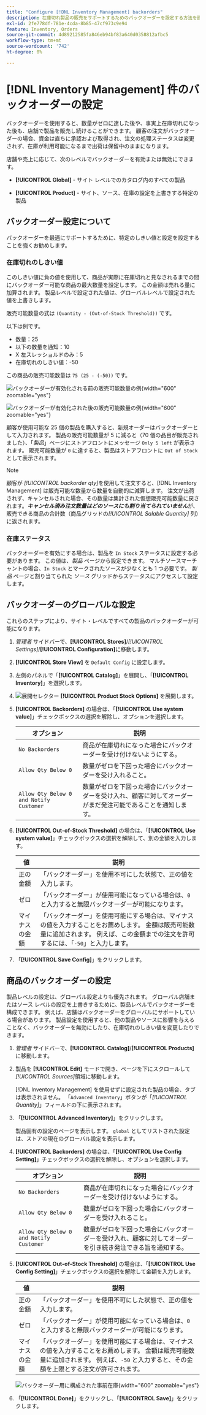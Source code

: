 ```yaml
---
title: "Configure [!DNL Inventory Management] backorders"
description: 在庫切れ製品の販売をサポートするためのバックオーダーを設定する方法を説明します。
exl-id: 2fe778df-781e-4cda-8b85-47cf973c9e94
feature: Inventory, Orders
source-git-commit: 4d89212585fa846eb94bf83a640d0358812afbc5
workflow-type: tm+mt
source-wordcount: '742'
ht-degree: 0%

---
```


# [!DNL Inventory Management] 件のバックオーダーの設定

バックオーダーを使用すると、数量がゼロに達した後や、事実上在庫切れになった後も、店舗で製品を販売し続けることができます。 顧客の注文がバックオーダーの場合、資金は直ちに承認および取得され、注文の処理ステータスは変更されず、在庫が利用可能になるまで出荷は保留中のままになります。

店舗や売上に応じて、次のレベルでバックオーダーを有効または無効にできます。

- **[!UICONTROL Global]** - サイト レベルでのカタログ内のすべての製品

- **[!UICONTROL Product]** - サイト、ソース、在庫の設定を上書きする特定の製品

## バックオーダー設定について

バックオーダーを最適にサポートするために、特定のしきい値と設定を設定することを強くお勧めします。

### 在庫切れのしきい値

このしきい値に負の値を使用して、商品が実際に在庫切れと見なされるまでの間にバックオーダー可能な商品の最大数量を設定します。 この金額は売れる量に加算されます。 製品レベルで設定された値は、グローバルレベルで設定された値を上書きします。

販売可能数量の式は `(Quantity - (Out-of-Stock Threshold))` です。

以下は例です。

- 数量：25
- 以下の数量を通知：10
- X 左スレッショルドのみ：5
- 在庫切れのしきい値：-50

この商品の販売可能数量は `75 (25 - (-50))` です。

![ バックオーダーが有効化される前の販売可能数量の例 ](assets/inventory-backorders-before.png){width="600" zoomable="yes"}

![ バックオーダーが有効化された後の販売可能数量の例 ](assets/inventory-backorders-after.png){width="600" zoomable="yes"}

顧客が使用可能な 25 個の製品を購入すると、新規オーダーはバックオーダーとして入力されます。 製品の販売可能数量が 5 に減ると（70 個の品目が販売されました）、「_製品_」ページにストアフロントにメッセージ `Only 5 left` が表示されます。 販売可能数量が `0` に達すると、製品はストアフロントに `Out of Stock` として表示されます。

>[!NOTE]
>
>顧客が _[!UICONTROL backorder qty]_&#x200B;を使用して注文すると、[!DNL Inventory Management] は販売可能な数量から数量を自動的に減算します。 注文が出荷されず、キャンセルされた場合、その数量は集計された仮想販売可能数量に戻されます。**_キャンセル済み注文数量はどのソースにも割り当てられていません_**&#x200B;が、販売できる商品の合計数（商品グリッドの&#x200B;_[!UICONTROL Salable Quantity]_ 列）に返されます。

<!--### Notify for Quantity Below JIRA MDVA-8099 MDVA-33783

The _Notify for Quantity Below_ configuration option is configurable at the global, source, and product levels. When it is enabled, the system sends an email notification when the product quantity reaches a level at or below the configured value. For this example, a notification is triggered when the product has a quantity of 10 or less. When backorders are enabled, _Notify for Quantity Below_ is determined by the Salable Quantity (`Salable Quantity = Quantity - (Out-of-Stock Threshold)`). -->

### 在庫ステータス

バックオーダーを有効にする場合は、製品を `In Stock` ステータスに設定する必要があります。 この値は、_製品_ ページから設定できます。 マルチソースマーチャントの場合、`In Stock` とマークされたソースが少なくとも 1 つ必要です。 _製品_ ページと割り当てられた _ソース_ グリッドからステータスにアクセスして設定します。

## バックオーダーのグローバルな設定

これらのステップにより、サイト・レベルですべての製品のバックオーダーが可能になります。

1. _管理者_ サイドバーで、**[!UICONTROL Stores]**/_[!UICONTROL Settings]_/**[!UICONTROL Configuration]**&#x200B;に移動します。

1. **[!UICONTROL Store View]** を `Default Config` に設定します。

1. 左側のパネルで「**[!UICONTROL Catalog]**」を展開し、「**[!UICONTROL Inventory]**」を選択します。

1. ![ 展開セレクター ](../assets/icon-display-expand.png) **[!UICONTROL Product Stock Options]** を展開します。

1. **[!UICONTROL Backorders]** の場合は、「**[!UICONTROL Use system value]**」チェックボックスの選択を解除し、オプションを選択します。

   | オプション | 説明 |
   | -- | -- |
   | `No Backorders` | 商品が在庫切れになった場合にバックオーダーを受け付けないようにする。 |
   | `Allow Qty Below 0` | 数量がゼロを下回った場合にバックオーダーを受け入れること。 |
   | `Allow Qty Below 0 and Notify Customer` | 数量がゼロを下回った場合にバックオーダーを受け入れ、顧客に対してオーダーがまだ発注可能であることを通知します。 |

1. **[!UICONTROL Out-of-Stock Threshold]** の場合は、「**[!UICONTROL Use system value]**」チェックボックスの選択を解除して、別の金額を入力します。

   | 値 | 説明 |
   | -- | -- |
   | 正の金額 | 「バックオーダー」を使用不可にした状態で、正の値を入力します。 |
   | ゼロ | 「バックオーダー」が使用可能になっている場合は、`0` と入力すると無限バックオーダーが可能になります。 |
   | マイナスの金額 | 「バックオーダー」を使用可能にする場合は、マイナスの値を入力することをお薦めします。 金額は販売可能数量に追加されます。 例えば、この金額までの注文を許可するには、「`-50`」と入力します。 |

1. 「**[!UICONTROL Save Config]**」をクリックします。

## 商品のバックオーダーの設定

製品レベルの設定は、グローバル設定よりも優先されます。 グローバル店舗またはソース レベルの設定を上書きするために、製品レベルでバックオーダーを構成できます。 例えば、店舗はバックオーダーをグローバルにサポートしている場合があります。 製品設定を使用すると、他の製品やソースに影響を与えることなく、バックオーダーを無効にしたり、在庫切れのしきい値を変更したりできます。

1. _管理者_ サイドバーで、**[!UICONTROL Catalog]**/**[!UICONTROL Products]** に移動します。

1. 製品を **[!UICONTROL Edit]** モードで開き、ページを下にスクロールして _[!UICONTROL Sources]_&#x200B;領域に移動します。

   [!DNL Inventory Management] を使用せずに設定された製品の場合、タブは表示されません。 「`Advanced Inventory`」ボタンが「_[!UICONTROL Quantity]_」フィールドの下に表示されます。

1. 「**[!UICONTROL Advanced Inventory]**」をクリックします。

   製品固有の設定のページを表示します。 `global` としてリストされた設定は、ストアの現在のグローバル設定を表示します。

1. **[!UICONTROL Backorders]** の場合は、「**[!UICONTROL Use Config Setting]**」チェックボックスの選択を解除し、オプションを選択します。

   | オプション | 説明 |
   | -- | -- |
   | `No Backorders` | 商品が在庫切れになった場合にバックオーダーを受け付けないようにする。 |
   | `Allow Qty Below 0` | 数量がゼロを下回った場合にバックオーダーを受け入れること。 |
   | `Allow Qty Below 0 and Notify Customer` | 数量がゼロを下回った場合にバックオーダーを受け入れ、顧客に対してオーダーを引き続き発注できる旨を通知する。 |

1. **[!UICONTROL Out-of-Stock Threshold]** の場合は、「**[!UICONTROL Use Config Setting]**」チェックボックスの選択を解除して金額を入力します。

   | 値 | 説明 |
   | -- | -- |
   | 正の金額 | 「バックオーダー」を使用不可にした状態で、正の値を入力します。 |
   | ゼロ | 「バックオーダー」が使用可能になっている場合は、`0` と入力すると無限バックオーダーが可能になります。 |
   | マイナスの金額 | 「バックオーダー」を使用可能にする場合は、マイナスの値を入力することをお薦めします。 金額は販売可能数量に追加されます。 例えば、`-50` と入力すると、その金額を上限とする注文が許可されます。 |

   ![ バックオーダー用に構成された事前在庫 ](assets/inventory-backorders-product-settings.png){width="600" zoomable="yes"}

1. 「**[!UICONTROL Done]**」をクリックし、「**[!UICONTROL Save]**」をクリックします。
